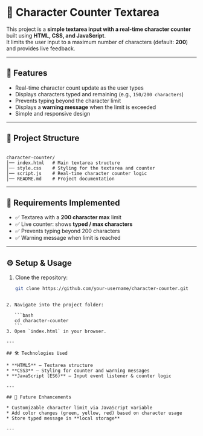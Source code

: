 # 📝 Character Counter Textarea  

This project is a **simple textarea input with a real-time character counter** built using **HTML, CSS, and JavaScript**.  
It limits the user input to a maximum number of characters (default: **200**) and provides live feedback.  

---

## 🚀 Features
- Real-time character count update as the user types  
- Displays characters typed and remaining (e.g., `150/200 characters`)  
- Prevents typing beyond the character limit  
- Displays a **warning message** when the limit is exceeded  
- Simple and responsive design  

---

## 📂 Project Structure
```

character-counter/
│── index.html   # Main textarea structure
│── style.css    # Styling for the textarea and counter
│── script.js    # Real-time character counter logic
│── README.md    # Project documentation

````

---

## 📜 Requirements Implemented
- ✅ Textarea with a **200 character max** limit  
- ✅ Live counter: shows **typed / max characters**  
- ✅ Prevents typing beyond 200 characters  
- ✅ Warning message when limit is reached  

---

## ⚙️ Setup & Usage  

1. Clone the repository:
   ```bash
   git clone https://github.com/your-username/character-counter.git
````

2. Navigate into the project folder:

   ```bash
   cd character-counter
   ```
3. Open `index.html` in your browser.

---

## 🛠️ Technologies Used

* **HTML5** – Textarea structure
* **CSS3** – Styling for counter and warning messages
* **JavaScript (ES6)** – Input event listener & counter logic

---

## 📌 Future Enhancements

* Customizable character limit via JavaScript variable
* Add color changes (green, yellow, red) based on character usage
* Store typed message in **local storage**

---

